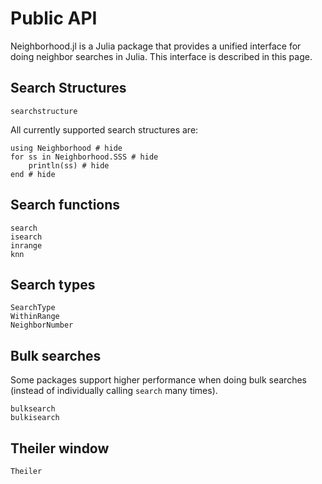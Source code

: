 # Public API
Neighborhood.jl is a Julia package that provides a unified interface for doing neighbor searches in Julia.
This interface is described in this page.

## Search Structures
```@docs
searchstructure
```

All currently supported search structures are:
```@example sss
using Neighborhood # hide
for ss in Neighborhood.SSS # hide
    println(ss) # hide
end # hide
```

## Search functions
```@docs
search
isearch
inrange
knn
```

## Search types
```@docs
SearchType
WithinRange
NeighborNumber
```

## Bulk searches
Some packages support higher performance when doing bulk searches (instead of individually calling `search` many times).
```@docs
bulksearch
bulkisearch
```

## Theiler window
```@docs
Theiler
```
